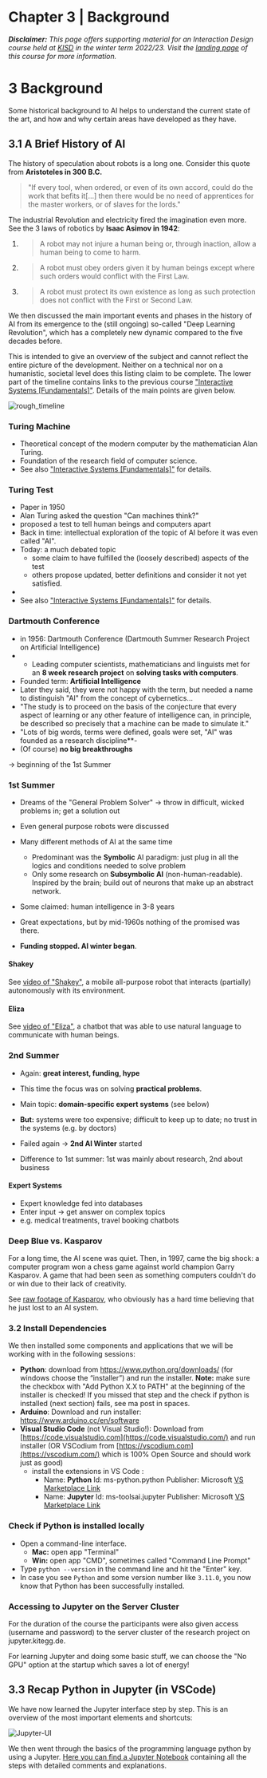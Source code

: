 # Chapter 3 | Background

***Disclaimer:*** *This page offers supporting material for an Interaction Design course held at [KISD](https://kisd.de) in the winter term 2022/23. Visit the [landing page](https://github.com/KISDinteractive/fundamentals22w) of this course for more information.*

# 3 Background

Some historical background to AI helps to understand the current state of the art, and how and why certain areas have developed as they have.

## 3.1 A Brief History of AI

The history of speculation about robots is a long one. Consider this quote from **Aristoteles in 300 B.C.**

> "If every tool, when ordered, or even of its own accord, could do the work that befits it[...] then there would be no need of apprentices for the master workers, or of slaves for the lords."

The industrial Revolution and electricity fired the imagination even more. See the 3 laws of robotics by **Isaac Asimov in 1942**:

1. > A robot may not injure a human being or, through inaction, allow a human being to come to harm.

2. > A robot must obey orders given it by human beings except where such orders would conflict with the First Law.

3. > A robot must protect its own existence as long as such protection does not conflict with the First or Second Law.



We then discussed the main important events and phases in the history of AI from its emergence to the (still ongoing) so-called "Deep Learning Revolution", which has a completely new dynamic compared to the five decades before.

This is intended to give an overview of the subject and cannot reflect the entire picture of the development. Neither on a technical nor on a humanistic, societal level does this listing claim to be complete. The lower part of the timeline contains links to the previous course ["Interactive Systems [Fundamentals]"](https://github.com/KISDinteractive/fundamentals22w). Details of the main points are given below.

![rough_timeline](img/rough_timeline.jpg)



### Turing Machine

- Theoretical concept of the modern computer by the mathematician Alan Turing.
- Foundation of the research field of computer science. 
- See also ["Interactive Systems [Fundamentals]"](https://github.com/KISDinteractive/fundamentals22w) for details.

### Turing Test

- Paper in 1950 
- Alan Turing asked the question "Can machines think?" 
- proposed a test to tell human beings and computers apart
- Back in time: intellectual exploration of the topic of AI before it was even called "AI". 
- Today: a much debated topic
  - some claim to have fulfilled the (loosely described) aspects of the test
  - others propose updated, better definitions and consider it not yet satisfied. 
- 
- See also ["Interactive Systems [Fundamentals]"](https://github.com/KISDinteractive/fundamentals22w) for details.



### Dartmouth Conference

- in 1956: Dartmouth Conference (Dartmouth Summer Research Project on Artificial Intelligence)
- - Leading computer scientists, mathematicians and linguists met for an **8 week research project** on **solving tasks with computers**.
- Founded term: **Artificial Intelligence**
- Later they said, they were not happy with the term, but needed a name to distinguish "AI" from the concept of cybernetics...
- "The study is to proceed on the basis of the conjecture that every aspect of learning or any other feature of intelligence can, in principle, be described so precisely that a machine can be made to simulate it."
- "Lots of big words, terms were defined, goals were set, "AI" was founded as a research discipline**-
- (Of course) **no big breakthroughs**

→ beginning of the 1st Summer

### 1st Summer

- Dreams of the "General Problem Solver" → throw in difficult, wicked problems in; get a solution out

- Even general purpose robots were discussed
- Many different methods of AI at the same time
  - Predominant was the **Symbolic** AI paradigm: just plug in all the logics and conditions needed to solve problem
  - Only some research on **Subsymbolic AI** (non-human-readable). Inspired by the brain; build out of neurons that make up an abstract network.
- Some claimed: human intelligence in 3-8 years
- Great expectations, but by mid-1960s nothing of the promised was there.
- **Funding stopped. AI winter began**.

#### Shakey

See [video of "Shakey"](https://youtu.be/GmU7SimFkpU?t=105),  a mobile all-purpose robot that interacts (partially) autonomously with its environment.

#### Eliza

See [video of "Eliza"](https://youtu.be/GmU7SimFkpU?t=105), a chatbot that was able to use natural language to communicate with human beings.

### 2nd Summer

- Again: **great interest, funding, hype**

- This time the focus was on solving **practical problems**.

- Main topic: **domain-specific expert systems** (see below)
- **But:** systems were too expensive; difficult to keep up to date; no trust in the systems (e.g. by doctors)

- Failed again → **2nd AI Winter** started

- Difference to 1st summer: 1st was mainly about research, 2nd about business

#### Expert Systems

- Expert knowledge fed into databases
- Enter input -> get answer on complex topics
- e.g. medical treatments, travel booking chatbots

### Deep Blue vs. Kasparov

For a long time, the AI scene was quiet. Then, in 1997, came the big shock: a computer program won a chess game against world champion Garry Kasparov. A game that had been seen as something computers couldn't do or win due to their lack of creativity.

See [raw footage of Kasparov](https://www.youtube.com/watch?v=aNpv3LfCUa4), who obviously has a hard time believing that he just lost to an AI system.

### 3.2 Install Dependencies

We then installed some components and applications that we will be working with in the following sessions:

- **Python**: download from https://www.python.org/downloads/ (for windows choose the “installer”) and run the installer. **Note:** make sure the checkbox with "Add Python X.X to PATH" at the beginning of the installer is checked! If you missed that step and the check if python is installed (next section) fails, see ma post in spaces.
- **Arduino**: Download and run installer: https://www.arduino.cc/en/software 
- **Visual Studio Code** (not Visual Studio!): Download from [https://code.visualstudio.com](https://code.visualstudio.com/) and run installer
  (OR VSCodium from [https://vscodium.com](https://vscodium.com/) which is 100% Open Source and should work just as good)
  - install the extensions in VS Code :
    - Name: **Python**
      Id: ms-python.python
      Publisher: Microsoft
      [VS Marketplace Link](https://marketplace.visualstudio.com/items?itemName=ms-python.python)
    - Name: **Jupyter**
      Id: ms-toolsai.jupyter
      Publisher: Microsoft
      [VS Marketplace Link](https://marketplace.visualstudio.com/items?itemName=ms-toolsai.jupyter)

### Check if Python is installed locally

- Open a command-line interface.
  - **Mac:** open app "Terminal"
  - **Win:** open app "CMD", sometimes called "Command Line Prompt"
- Type `python --version` in the command line and hit the "Enter" key. 
- In case you see `Python` and some version number like `3.11.0`,  you now know that Python has been successfully installed.

### Accessing to Jupyter on the Server Cluster

For the duration of the course the participants were also given access (username and password) to the server cluster of the research project on jupyter.kitegg.de.

For learning Jupyter and doing some basic stuff, we can choose the "No GPU" option at the startup which saves a lot of energy!

## 3.3 Recap Python in Jupyter (in VSCode)

We have now learned the Jupyter interface step by step. This is an overview of the most important elements and shortcuts:

![Jupyter-UI](img/Jupyter-UI.png)



We then went through the basics of the programming language python by using a Jupyter. [Here you can find a Jupyter Notebook](src/Jupyter_Basics.ipynb) containing all the steps with detailed comments and explanations.

